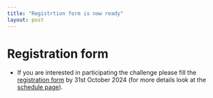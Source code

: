 ```yaml
---
title: "Registrtion form is now ready"
layout: post
---
```


# Registration form
* If you are interested in participating the challenge please fill the [registration form](https://docs.google.com/forms/d/1HANAuOsHp_244TS6xdu_veWNrfV1X6QOw-4SuwD2CVw/viewform) by 31st October 2024 (for more details look at the [schedule page](https://processchallenge.github.io/schedule)).